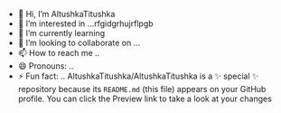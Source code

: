 - 👋 Hi, I’m AltushkaTitushka
- 👀 I’m interested in ...rfgidgrhujrflpgb
- 🌱 I’m currently learning
- 💞️ I’m looking to collaborate on ...
- 📫 How to reach me ..
- 😄 Pronouns: ..
- ⚡ Fun fact: ..
AltushkaTitushka/AltushkaTitushka is a ✨ special ✨ repository because its `README.md` (this file) appears on your GitHub profile.
You can click the Preview link to take a look at your changes

